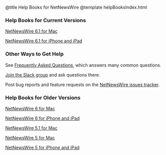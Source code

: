 @title Help Books for NetNewsWire
@template helpBooksIndex.html

### Help Books for Current Versions

[NetNewsWire 6.1 for Mac](mac/6.1/en/)

[NetNewsWire 6.1 for iPhone and iPad](ios/6.1/en/)

### Other Ways to Get Help

See [Frequently Asked Questions](https://netnewswire.com/frequently-asked-questions.html), which answers many common questions.

[Join the Slack group](https://netnewswire.com/slack) and ask questions there.

Post bug reports and feature requests on the [NetNewsWire issues tracker](https://github.com/Ranchero-Software/NetNewsWire/issues).

### Help Books for Older Versions

[NetNewsWire 6 for Mac](mac/6.0/en/)

[NetNewsWire 6 for iPhone and iPad](ios/6.0/en/)

[NetNewsWire 5.1 for Mac](mac/5.1/en/)

[NetNewsWire 5 for Mac](mac/5.0/en/)

[NetNewsWire 5 for iPhone and iPad](ios/5.0/en/)
